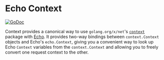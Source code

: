 Echo Context
=======

[![GoDoc](https://godoc.org/github.com/dre1080/econtext?status.svg)](https://godoc.org/github.com/dre1080/econtext)

Context provides a canonical way to use `golang.org/x/net`'s [`context`][context] package
with [Echo][echo]. It provides two-way bindings between `context.Context`
objects and Echo's `echo.Context`, giving you a convenient way to look up Echo `Context`
variables from the `context.Context` and allowing you to freely convert one
request context to the other.

[echo]: https://github.com/labstack/echo
[context]: http://godoc.org/golang.org/x/net/context
